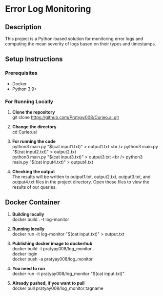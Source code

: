 # Error Log Monitoring

## Description

This project is a Python-based solution for monitoring error logs and computing the mean severity of logs based on their types and timestamps.

## Setup Instructions

### Prerequisites

- Docker
- Python 3.9+

### For Running Locally

1. **Clone the repository**  
   git clone https://github.com/Pratyay008/Curieo.ai.git

2. **Change the directory**  
   cd Curieo.ai

3. **For running the code**  
    python3 main.py "$(cat input1.txt)" > output1.txt
   <br />
    python3 main.py "$(cat input2.txt)" > output2.txt
   <br />
   python3 main.py "$(cat input3.txt)" > output3.txt
    <br />
    python3 main.py "$(cat input4.txt)" > output4.txt

4. **Checking the output**  
   The results will be written to output1.txt, output2.txt, output3.txt, and output4.txt files in the project directory. Open these files to view the results of our queries.



## Docker Container

1. **Building locally**  
   docker build . -t log-monitor

2. **Running locally**  
   docker run -it log-monitor "$(cat input.txt)" > output.txt

3. **Publishing docker image to dockerhub**  
   docker build -t pratyay008/log_monitor .
   <br />
   docker login
   <br />
   docker push -a pratyay008/log_monitor

4. **You need to run**  
   docker run -it pratyay008/log_monitor "$(cat input.txt)"

5. **Already pushed, if you want to pull**  
   docker pull pratyay008/log_monitor:tagname



